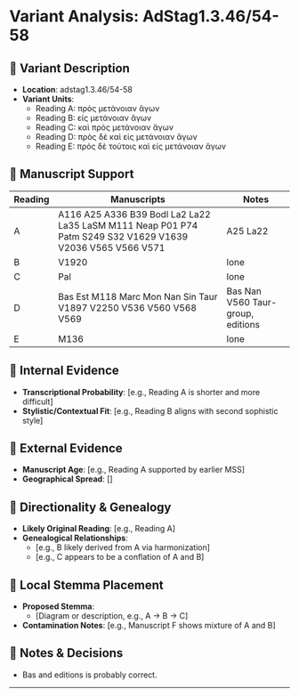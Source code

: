 # Variant Analysis: AdStag1.3.46/54-58

## 📌 Variant Description
- **Location**: adstag1.3.46/54-58
- **Variant Units**: 
  - Reading A: πρὸς μετάνοιαν ἄγων
  - Reading B: εἰς μετάνοιαν ἄγων
  - Reading C: καὶ πρὸς μετάνοιαν ἄγων
  - Reading D: πρὸς δὲ καὶ εἰς μετάνοιαν ἄγων
  - Reading E: πρὀς δὲ τούτοις καὶ εἰς μετάνοιαν ἄγων 

## 🧬 Manuscript Support
| Reading | Manuscripts | Notes |
|--------|-------------|-------|
| A      | A116 A25 A336 B39 Bodl La2 La22 La35 LaSM M111 Neap P01 P74 Patm S249 S32 V1629 V1639 V2036 V565 V566 V571| A25 La22  |
| B      | V1920 | lone |
| C      | Pal | lone |
| D      | Bas Est M118 Marc Mon Nan Sin Taur V1897 V2250 V536 V560 V568 V569 | Bas Nan V560 Taur-group, editions|
| E | M136 | lone |

## 🧠 Internal Evidence
- **Transcriptional Probability**: [e.g., Reading A is shorter and more difficult]
- **Stylistic/Contextual Fit**: [e.g., Reading B aligns with second sophistic style]

## 🧭 External Evidence
- **Manuscript Age**: [e.g., Reading A supported by earlier MSS]
- **Geographical Spread**: []

## 🔄 Directionality & Genealogy
- **Likely Original Reading**: [e.g., Reading A]
- **Genealogical Relationships**:
  - [e.g., B likely derived from A via harmonization]
  - [e.g., C appears to be a conflation of A and B]

## 🌿 Local Stemma Placement
- **Proposed Stemma**:
  - [Diagram or description, e.g., A → B → C]
- **Contamination Notes**: [e.g., Manuscript F shows mixture of A and B]

## 📝 Notes & Decisions
- Bas and editions is probably correct.

---